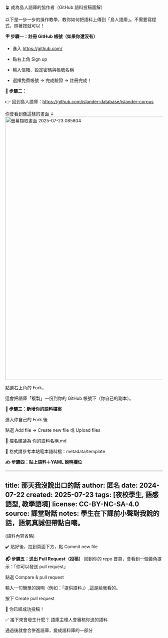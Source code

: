 🪴 成為島人語庫的協作者（GitHub 語料投稿圖解）

以下是一步一步的操作教學，教你如何把語料上傳到「島人語庫」。不需要寫程式，照著按就可以！

**🪧 步驟一：註冊 GitHub 帳號（如果你還沒有）**
- 進入 https://github.com/

- 點右上角 Sign up

- 輸入信箱、設定密碼與帳號名稱

- 選擇免費帳號 → 完成驗證 → 註冊完成！


**🔧 步驟二：**

👉 回到島人語庫：https://github.com/islander-database/islander-corpus

你會看到像這樣的畫面 ↓
<img width="1707" height="843" alt="螢幕擷取畫面 2025-07-23 085804" src="https://github.com/user-attachments/assets/3a0e204a-e74d-41bd-8dd3-26d93b8aa663" />

點選右上角的 Fork，

這會把語庫「複製」一份到你的 GitHub 帳號下（你自己的副本）。


**📂 步驟三：新增你的語料檔案**


進入你自己的 Fork 後

點選 Add file → Create new file 或 Upload files

🔸 檔名建議為 你的語料名稱.md

📎 格式請參考本站範本語料檔：metadata/template


**✍️ 步驟四：貼上語料＋YAML 說明欄位**

---
title: 那天我沒說出口的話
author: 匿名
date: 2024-07-22
created: 2025-07-23
tags: [夜校學生, 語感語型, 教學語境]
license: CC-BY-NC-SA-4.0
source: 課堂對話
notes: 學生在下課前小聲對我說的話，語氣真誠但帶點自嘲。
---
(語料內容省略)

✔️ 貼好後，拉到頁面下方，點 Commit new file

**📬 步驟五：送出 Pull Request（投稿）**
回到你的 repo 首頁，會看到一個黃色提示：「你可以發送 pull request」

點選 Compare & pull request

輸入一句簡單的說明（例如：「提供語料」）,這是給我看的。

按下 Create pull request

🎉 你已經成功投稿！

✅ 接下來會發生什麼？
語庫主理人會審核你送的語料

通過後就會合併進語庫，變成語料庫的一部分

